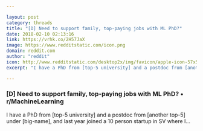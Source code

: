 ```yaml
---

layout: post
category: threads
title: "[D] Need to support family, top-paying jobs with ML PhD?"
date: 2018-02-10 02:13:16
link: https://vrhk.co/2H57JaX
image: https://www.redditstatic.com/icon.png
domain: reddit.com
author: "reddit"
icon: http://www.redditstatic.com/desktop2x/img/favicon/apple-icon-57x57.png
excerpt: "I have a PhD from [top-5 university] and a postdoc from [another top-5] under [big-name], and last year joined a 10 person startup in SV where I..."

---
```


### [D] Need to support family, top-paying jobs with ML PhD? • r/MachineLearning

I have a PhD from [top-5 university] and a postdoc from [another top-5] under [big-name], and last year joined a 10 person startup in SV where I...